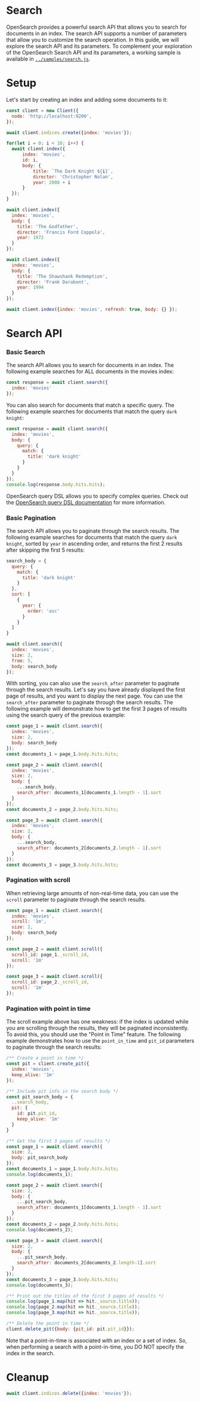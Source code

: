 # Search
OpenSearch provides a powerful search API that allows you to search for documents in an index. The search API supports a number of parameters that allow you to customize the search operation. In this guide, we will explore the search API and its parameters. To complement your exploration of the OpenSearch Search API and its parameters, a working sample is available in [`../samples/search.js`](../samples/search.js).
# Setup
Let's start by creating an index and adding some documents to it:
```javascript
const client = new Client({
  node: 'http://localhost:9200',
});

await client.indices.create({index: 'movies'});

for(let i = 0; i < 10; i++) {
  await client.index({
      index: 'movies',
      id: i,
      body: {
          title: `The Dark Knight ${i}`,
          director: 'Christopher Nolan',
          year: 2008 + i
      }
  });
}

await client.index({
  index: 'movies',
  body: {
    title: 'The Godfather',
    director: 'Francis Ford Coppola',
    year: 1972
  }
});

await client.index({
  index: 'movies',
  body: {
    title: 'The Shawshank Redemption',
    director: 'Frank Darabont',
    year: 1994
  }
});

await client.index({index: 'movies', refresh: true, body: {} });
```
# Search API
### Basic Search
The search API allows you to search for documents in an index. The following example searches for ALL documents in the movies index:

```javascript
const response = await client.search({
  index: 'movies'
});
```
You can also search for documents that match a specific query. The following example searches for documents that match the query `dark knight`:
```javascript
const response = await client.search({
  index: 'movies',
  body: {
    query: {
      match: {
        title: 'dark knight'
      }
    }
  }
});
console.log(response.body.hits.hits);
```

OpenSearch query DSL allows you to specify complex queries. Check out the [OpenSearch query DSL documentation](https://opensearch.org/docs/latest/query-dsl/) for more information.

### Basic Pagination
The search API allows you to paginate through the search results. The following example searches for documents that match the query `dark knight`, sorted by `year` in ascending order, and returns the first 2 results after skipping the first 5 results:
```javascript
search_body = {
  query: {
    match: {
      title: 'dark knight'
    }
  },
  sort: [
    {
      year: {
        order: 'asc'
      }
    }
  ]
}

await client.search({
  index: 'movies',
  size: 2,
  from: 5,
  body: search_body
});
```

With sorting, you can also use the `search_after` parameter to paginate through the search results. Let's say you have already displayed the first page of results, and you want to display the next page. You can use the `search_after` parameter to paginate through the search results. The following example will demonstrate how to get the first 3 pages of results using the search query of the previous example:
```javascript
const page_1 = await client.search({
  index: 'movies',
  size: 2,
  body: search_body
});
const documents_1 = page_1.body.hits.hits;

const page_2 = await client.search({
  index: 'movies',
  size: 2,
  body: {
    ...search_body,
    search_after: documents_1[documents_1.length - 1].sort
  }
});
const documents_2 = page_2.body.hits.hits;

const page_3 = await client.search({
  index: 'movies',
  size: 2,
  body: {
    ...search_body,
    search_after: documents_2[documents_2.length - 1].sort
  }
});
const documents_3 = page_3.body.hits.hits;
```
### Pagination with scroll
When retrieving large amounts of non-real-time data, you can use the `scroll` parameter to paginate through the search results.
```javascript
const page_1 = await client.search({
  index: 'movies',
  scroll: '1m',
  size: 2,
  body: search_body
});

const page_2 = await client.scroll({
  scroll_id: page_1._scroll_id,
  scroll: '1m'
});

const page_3 = await client.scroll({
  scroll_id: page_2._scroll_id,
  scroll: '1m'
});
```
### Pagination with point in time
The scroll example above has one weakness: if the index is updated while you are scrolling through the results, they will be paginated inconsistently. To avoid this, you should use the "Point in Time" feature. The following example demonstrates how to use the `point_in_time` and `pit_id` parameters to paginate through the search results:
```javascript
/** Create a point in time */
const pit = client.create_pit({
  index: 'movies',
  keep_alive: '1m'
});

/** Include pit info in the search body */
const pit_search_body = {
  ..search_body,
  pit: {
    id: pit.pit_id,
    keep_alive: '1m'
  }
}

/** Get the first 3 pages of results */
const page_1 = await client.search({
  size: 2,
  body: pit_search_body
});
const documents_1 = page_1.body.hits.hits;
console.log(documents_1);

const page_2 = await client.search({
  size: 2,
  body: {
    ...pit_search_body,
    search_after: documents_1[documents_1.length - 1].sort  
  }
});
const documents_2 = page_2.body.hits.hits;
console.log(documents_2);

const page_3 = await client.search({
  size: 2,
  body: {
    ...pit_search_body,
    search_after: documents_2[documents_2.length-1].sort
  }
});
const documents_3 = page_3.body.hits.hits;
console.log(documents_3);

/** Print out the titles of the first 3 pages of results */
console.log(page_1.map(hit => hit._source.title));
console.log(page_2.map(hit => hit._source.title));
console.log(page_3.map(hit => hit._source.title));

/** Delete the point in time */
client.delete_pit({body: {pit_id: pit.pit_id}});
```
Note that a point-in-time is associated with an index or a set of index. So, when performing a search with a point-in-time, you DO NOT specify the index in the search.
# Cleanup
```javascript
await client.indices.delete({index: 'movies'});
```
